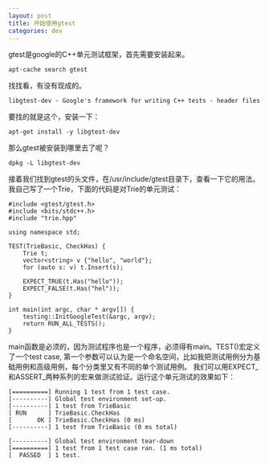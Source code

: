 ```yaml
---
layout: post
title: 开始使用gtest
categories: dev
---
```


gtest是google的C++单元测试框架，首先需要安装起来。
```
apt-cache search gtest
```
找找看，有没有现成的。
```
libgtest-dev - Google's framework for writing C++ tests - header files
```
要找的就是这个，安装一下：
```
apt-get install -y libgtest-dev
```

那么gtest被安装到哪里去了呢？
```
dpkg -L libgtest-dev
```
接着我们找到gtest的头文件，在/usr/include/gtest目录下，查看一下它的用法。
我自己写了一个Trie，下面的代码是对Trie的单元测试：
```
#include <gtest/gtest.h>
#include <bits/stdc++.h>
#include "trie.hpp"

using namespace std;

TEST(TrieBasic, CheckHas) {
    Trie t;
    vector<string> v {"hello", "world"};
    for (auto s: v) t.Insert(s);

    EXPECT_TRUE(t.Has("hello"));
    EXPECT_FALSE(t.Has("hel"));
}

int main(int argc, char * argv[]) {
    testing::InitGoogleTest(&argc, argv);
    return RUN_ALL_TESTS();
}
```

main函数是必须的，因为测试程序也是一个程序，必须得有main。TEST()宏定义了一个test case,
第一个参数可以认为是一个命名空间，比如我把测试用例分为基础用例和高级用例，每个分类里又有不同的单个测试用例。
我们可以用EXPECT_和ASSERT_两种系列的宏来做测试验证。运行这个单元测试的效果如下：
```
[==========] Running 1 test from 1 test case.
[----------] Global test environment set-up.
[----------] 1 test from TrieBasic
[ RUN      ] TrieBasic.CheckHas
[       OK ] TrieBasic.CheckHas (0 ms)
[----------] 1 test from TrieBasic (0 ms total)

[----------] Global test environment tear-down
[==========] 1 test from 1 test case ran. (1 ms total)
[  PASSED  ] 1 test.
```
